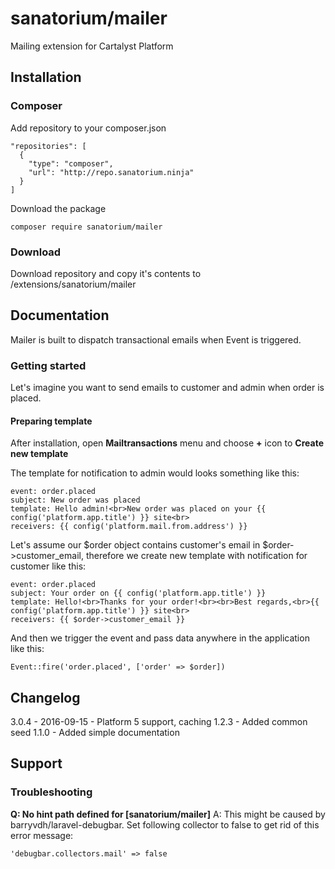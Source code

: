 # sanatorium/mailer

Mailing extension for Cartalyst Platform

## Installation

### Composer

Add repository to your composer.json

    "repositories": [
      {
        "type": "composer",
        "url": "http://repo.sanatorium.ninja"
      }
    ]

Download the package

    composer require sanatorium/mailer

### Download

Download repository and copy it's contents to /extensions/sanatorium/mailer

## Documentation

Mailer is built to dispatch transactional emails when Event is triggered.

### Getting started

Let's imagine you want to send emails to customer and admin when order is placed.

#### Preparing template

After installation, open **Mailtransactions** menu and choose **+** icon to **Create new template**

The template for notification to admin would looks something like this:

    event: order.placed
    subject: New order was placed
    template: Hello admin!<br>New order was placed on your {{ config('platform.app.title') }} site<br>
    receivers: {{ config('platform.mail.from.address') }}

Let's assume our $order object contains customer's email in $order->customer_email, therefore we create new template with notification for customer like this:

    event: order.placed
    subject: Your order on {{ config('platform.app.title') }}
    template: Hello!<br>Thanks for your order!<br><br>Best regards,<br>{{ config('platform.app.title') }} site<br>
    receivers: {{ $order->customer_email }}

And then we trigger the event and pass data anywhere in the application like this:

    Event::fire('order.placed', ['order' => $order])

## Changelog

3.0.4 - 2016-09-15 - Platform 5 support, caching
1.2.3 - Added common seed
1.1.0 - Added simple documentation

## Support

### Troubleshooting

**Q: No hint path defined for [sanatorium/mailer]**
A: This might be caused by barryvdh/laravel-debugbar. Set following collector to false to get rid of this error message:

    'debugbar.collectors.mail' => false